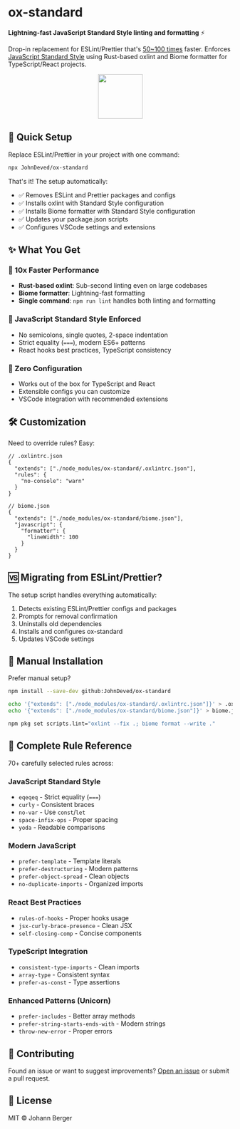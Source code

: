 # ox-standard

**Lightning-fast JavaScript Standard Style linting and formatting** ⚡

Drop-in replacement for ESLint/Prettier that's [50~100 times](https://voidzero.dev/posts/announcing-oxlint-1-stable#benchmark) faster. Enforces [JavaScript Standard Style](https://standardjs.com/) using Rust-based oxlint and Biome formatter for TypeScript/React projects.

<div align="center">
  <a href="https://standardjs.com/">
    <img src="https://github.com/user-attachments/assets/f2379480-28d3-453c-8c09-8bf7aaeede86" width="100px" />
  </a>
</div>

## 🚀 Quick Setup

Replace ESLint/Prettier in your project with one command:

```bash
npx JohnDeved/ox-standard
```

That's it! The setup automatically:
- ✅ Removes ESLint and Prettier packages and configs 
- ✅ Installs oxlint with Standard Style configuration
- ✅ Installs Biome formatter with Standard Style configuration
- ✅ Updates your package.json scripts
- ✅ Configures VSCode settings and extensions

## ✨ What You Get

### 🚀 10x Faster Performance
- **Rust-based oxlint**: Sub-second linting even on large codebases
- **Biome formatter**: Lightning-fast formatting
- **Single command**: `npm run lint` handles both linting and formatting

### 📏 JavaScript Standard Style Enforced
- No semicolons, single quotes, 2-space indentation
- Strict equality (`===`), modern ES6+ patterns
- React hooks best practices, TypeScript consistency

### 🎯 Zero Configuration
- Works out of the box for TypeScript and React
- Extensible configs you can customize
- VSCode integration with recommended extensions

## 🛠 Customization

Need to override rules? Easy:

```jsonc
// .oxlintrc.json
{
  "extends": ["./node_modules/ox-standard/.oxlintrc.json"],
  "rules": {
    "no-console": "warn"
  }
}
```

```jsonc
// biome.json  
{
  "extends": ["./node_modules/ox-standard/biome.json"],
  "javascript": {
    "formatter": {
      "lineWidth": 100
    }
  }
}
```

## 🆚 Migrating from ESLint/Prettier?

The setup script handles everything automatically:
1. Detects existing ESLint/Prettier configs and packages
2. Prompts for removal confirmation  
3. Uninstalls old dependencies
4. Installs and configures ox-standard
5. Updates VSCode settings

## 📖 Manual Installation

Prefer manual setup?

```bash
npm install --save-dev github:JohnDeved/ox-standard

echo '{"extends": ["./node_modules/ox-standard/.oxlintrc.json"]}' > .oxlintrc.json
echo '{"extends": ["./node_modules/ox-standard/biome.json"]}' > biome.json

npm pkg set scripts.lint="oxlint --fix .; biome format --write ."
```

## 🔧 Complete Rule Reference

70+ carefully selected rules across:

### JavaScript Standard Style
- `eqeqeq` - Strict equality (`===`)
- `curly` - Consistent braces  
- `no-var` - Use `const`/`let`
- `space-infix-ops` - Proper spacing
- `yoda` - Readable comparisons

### Modern JavaScript  
- `prefer-template` - Template literals
- `prefer-destructuring` - Modern patterns
- `prefer-object-spread` - Clean objects
- `no-duplicate-imports` - Organized imports

### React Best Practices
- `rules-of-hooks` - Proper hooks usage
- `jsx-curly-brace-presence` - Clean JSX
- `self-closing-comp` - Concise components

### TypeScript Integration
- `consistent-type-imports` - Clean imports
- `array-type` - Consistent syntax  
- `prefer-as-const` - Type assertions

### Enhanced Patterns (Unicorn)
- `prefer-includes` - Better array methods
- `prefer-string-starts-ends-with` - Modern strings
- `throw-new-error` - Proper errors

## 🤝 Contributing

Found an issue or want to suggest improvements? [Open an issue](https://github.com/JohnDeved/ox-standard/issues) or submit a pull request.

## 📄 License

MIT © Johann Berger
